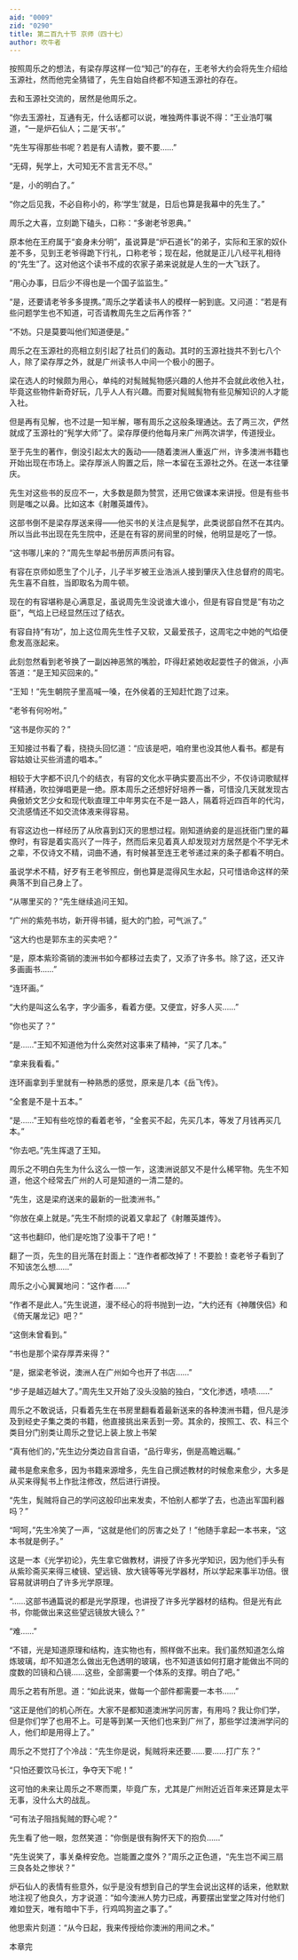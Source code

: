 ```yaml
---
aid: "0009"
zid: "0290"
title: 第二百九十节 京师（四十七）
author: 吹牛者
---
```


按照周乐之的想法，有梁存厚这样一位“知己”的存在，王老爷大约会将先生介绍给玉源社，然而他完全猜错了，先生自始自终都不知道玉源社的存在。

去和玉源社交流的，居然是他周乐之。

“你去玉源社，互通有无，什么话都可以说，唯独两件事说不得：”王业浩叮嘱道，“一是炉石仙人；二是‘天书’。”

“先生写得那些书呢？若是有人请教，要不要……”

“无碍，髡学上，大可知无不言言无不尽。”

“是，小的明白了。”

“你之后见我，不必自称小的，称‘学生’就是，日后也算是我幕中的先生了。”

周乐之大喜，立刻跪下磕头，口称：“多谢老爷恩典。”

原本他在王府属于“妾身未分明”，虽说算是“炉石道长”的弟子，实际和王家的奴仆差不多，见到王老爷得跪下行礼，口称老爷；现在起，他就是正儿八经平礼相待的“先生”了。这对他这个读书不成的农家子弟来说就是人生的一大飞跃了。

“用心办事，日后少不得也是一个国子监监生。”

“是，还要请老爷多多提携。”周乐之学着读书人的模样一躬到底。又问道：“若是有些问题学生也不知道，可否请教周先生之后再作答？”

“不妨。只是莫要叫他们知道便是。”

周乐之在玉源社的亮相立刻引起了社员们的轰动。其时的玉源社拢共不到七八个人，除了梁存厚之外，就是广州读书人中间一个极小的圈子。

梁在选人的时候颇为用心，单纯的对髨贼髨物感兴趣的人他并不会就此收他入社，毕竟这些物件新奇好玩，几乎人人有兴趣。而要对髨贼髨物有些见解知识的人才能入社。

但是再有见解，也不过是一知半解，哪有周乐之这般条理通达。去了两三次，俨然就成了玉源社的“髡学大师”了。梁存厚便约他每月来广州两次讲学，传道授业。

至于先生的著作，倒没引起太大的轰动――随着澳洲人重返广州，许多澳洲书籍也开始出现在市场上。梁存厚派人购置之后，除一本留在玉源社之外。在送一本往肇庆。

先生对这些书的反应不一，大多数是颇为赞赏，还用它做课本来讲授。但是有些书则是嗤之以鼻。比如这本《射雕英雄传》。

这部书倒不是梁存厚送来得――他买书的关注点是髨学，此类说部自然不在其内。所以当此书出现在先生院中，还是在有容的房间里的时候，他明显是吃了一惊。

“这书哪儿来的？”周先生举起书册厉声质问有容。

有容在京师如愿生了个儿子，儿子半岁被王业浩派人接到肇庆入住总督府的周宅。先生喜不自胜，当即取名为周牛顿。

现在的有容堪称是心满意足，虽说周先生没说谁大谁小，但是有容自觉是“有功之臣”，气焰上已经显然压过了结衣。

有容自持“有功”，加上这位周先生性子又软，又最爱孩子，这周宅之中她的气焰便愈发高涨起来。

此刻忽然看到老爷换了一副凶神恶煞的嘴脸，吓得赶紧她收起耍性子的做派，小声答道：“是王知买回来的。”

“王知！”先生朝院子里高喊一嗓，在外侯着的王知赶忙跑了过来。

“老爷有何吩咐。”

“这书是你买的？”

王知接过书看了看，挠挠头回忆道：“应该是吧，咱府里也没其他人看书。都是有容姑娘让买些消遣的唱本。”

相较于大字都不识几个的结衣，有容的文化水平确实要高出不少，不仅诗词歌赋样样精通，吹拉弹唱更是一绝。原本周乐之还想好好培养一番，可惜没几天就发现古典傲娇文艺少女和现代耿直理工中年男实在不是一路人，隔着将近四百年的代沟，交流感情还不如交流体液来得容易。

有容这边也一样经历了从欣喜到幻灭的思想过程。刚知道纳妾的是巡抚衙门里的幕僚时，有容是着实高兴了一阵子，然而后来见着真人却发现对方居然是个不学无术之辈，不仅诗文不精，词曲不通，有时候甚至连王老爷递过来的条子都看不明白。

虽说学术不精，好歹有王老爷照应，倒也算是混得风生水起，只可惜诰命这样的荣典落不到自己身上了。

“从哪里买的？”先生继续追问王知。

“广州的紫苑书坊，新开得书铺，挺大的门脸，可气派了。”

“这大约也是郭东主的买卖吧？”

“是，原本紫珍斋销的澳洲书如今都移过去卖了，又添了许多书。除了这，还又许多画画书……”

“连环画。”

“大约是叫这么名字，字少画多，看着方便。又便宜，好多人买……”

“你也买了？”

“是……”王知不知道他为什么突然对这事来了精神，“买了几本。”

“拿来我看看。”

连环画拿到手里就有一种熟悉的感觉，原来是几本《岳飞传》。

“全套是不是十五本。”

“是……”王知有些吃惊的看着老爷，“全套买不起，先买几本，等发了月钱再买几本。”

“你去吧。”先生挥退了王知。

周乐之不明白先生为什么这么一惊一乍，这澳洲说部又不是什么稀罕物。先生不知道，他这个经常去广州的人可是知道的一清二楚的。

“先生，这是梁府送来的最新的一批澳洲书。”

“你放在桌上就是。”先生不耐烦的说着又拿起了《射雕英雄传》。

“这书也翻印，他们是吃饱了没事干了吧！”

翻了一页，先生的目光落在封面上：“连作者都改掉了！不要脸！查老爷子看到了不知该怎么想……”

周乐之小心翼翼地问：“这作者……”

“作者不是此人。”先生说道，漫不经心的将书抛到一边，“大约还有《神雕侠侣》和《倚天屠龙记》吧？”

“这倒未曾看到。”

“书也是那个梁存厚弄来得？”

“是，据梁老爷说，澳洲人在广州如今也开了书店……”

“步子是越迈越大了。”周先生又开始了没头没脑的独白，“文化渗透，啧啧……”

周乐之不敢说话，只看着先生在书房里翻看着最新送来的各种澳洲书籍，但凡是涉及到经史子集之类的书籍，他直接挑出来丢到一旁。其余的，按照工、农、科三个类目分门别类让周乐之登记上装上放上书架

“真有他们的，”先生边分类边自言自语，“品行卑劣，倒是高瞻远瞩。”

藏书是愈来愈多，因为书籍来源增多，先生自己撰述教材的时候愈来愈少，大多是从买来得髨书上作批注修改，然后进行讲授。

“先生，髨贼将自己的学问这般印出来发卖，不怕别人都学了去，也造出军国利器吗？”

“呵呵，”先生冷笑了一声，“这就是他们的厉害之处了！”他随手拿起一本书来，“这本书就是例子。”

这是一本《光学初论》，先生拿它做教材，讲授了许多光学知识，因为他们手头有从紫珍斋买来得三棱镜、望远镜、放大镜等等光学器材，所以学起来事半功倍。很容易就讲明白了许多光学原理。

“……这部书通篇说的都是光学原理，也讲授了许多光学器材的结构。但是光有此书，你能做出来这些望远镜放大镜么？”

“难……”

“不错，光是知道原理和结构，连实物也有，照样做不出来。我们虽然知道怎么熔炼玻璃，却不知道怎么做出无色透明的玻璃，也不知道该如何打磨才能做出不同的度数的凹镜和凸镜……这些，全部需要一个体系的支撑。明白了吧。”

周乐之若有所思。道：“如此说来，做每一个部件都需要一本书……”

“这正是他们的机心所在。大家不是都知道澳洲学问厉害，有用吗？我让你们学，但是你们学了也用不上。可是等到某一天他们也来到广州了，那些学过澳洲学问的人，他们却是用得上了。”

周乐之不觉打了个冷战：“先生你是说，髨贼将来还要……要……打广东？”

“只怕还要饮马长江，争夺天下呢！”

这可怕的未来让周乐之不寒而栗，毕竟广东，尤其是广州附近近百年来还算是太平无事，没什么大的战乱。

“可有法子阻挡髨贼的野心呢？”

先生看了他一眼，忽然笑道：“你倒是很有胸怀天下的抱负……”

“先生说笑了，事关桑梓安危。岂能置之度外？”周乐之正色道，“先生岂不闻三扇三良各处之惨状？”

炉石仙人的表情有些意外，似乎是没有想到自己的学生会说出这样的话来，他默默地注视了他良久，方才说道：“如今澳洲人势力已成，再要摆出堂堂之阵对付他们难如登天，唯有暗中下手，行鸡鸣狗盗之事了。”

他思索片刻道：“从今日起，我来传授给你澳洲的用间之术。”

本章完

